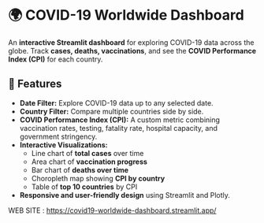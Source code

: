 # 🌍 COVID-19 Worldwide Dashboard

An **interactive Streamlit dashboard** for exploring COVID-19 data across the globe. Track **cases, deaths, vaccinations**, and see the **COVID Performance Index (CPI)** for each country.

## 🚀 Features

- **Date Filter:** Explore COVID-19 data up to any selected date.
- **Country Filter:** Compare multiple countries side by side.
- **COVID Performance Index (CPI):** A custom metric combining vaccination rates, testing, fatality rate, hospital capacity, and government stringency.
- **Interactive Visualizations:**
  - Line chart of **total cases** over time
  - Area chart of **vaccination progress**
  - Bar chart of **deaths over time**
  - Choropleth map showing **CPI by country**
  - Table of **top 10 countries** by CPI
- **Responsive and user-friendly design** using Streamlit and Plotly.

WEB SITE : https://covid19-worldwide-dashboard.streamlit.app/
